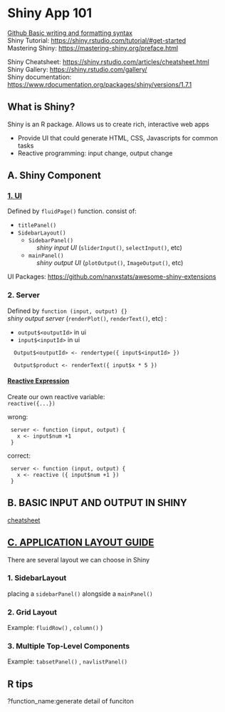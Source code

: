 
# Shiny App 101
[Github Basic writing and formatting syntax](https://docs.github.com/en/get-started/writing-on-github/getting-started-with-writing-and-formatting-on-github/basic-writing-and-formatting-syntax)  
Shiny Tutorial: https://shiny.rstudio.com/tutorial/#get-started  
Mastering Shiny: https://mastering-shiny.org/preface.html  
  
Shiny Cheatsheet: https://shiny.rstudio.com/articles/cheatsheet.html  
Shiny Gallery: https://shiny.rstudio.com/gallery/  
Shiny documentation:  https://www.rdocumentation.org/packages/shiny/versions/1.7.1

## What is Shiny?  
Shiny is an R package. 
Allows us to create rich, interactive web apps  
  
- Provide UI that could generate HTML, CSS, Javascripts for common tasks
- Reactive programming: input change, output change

## A. Shiny Component
    
### [1. UI](https://shiny.rstudio.com/tutorial/written-tutorial/lesson2/)    
   Defined by `fluidPage()` function. consist of:  
   - `titlePanel()`  
   - `SidebarLayout()`  
        - `SidebarPanel()`  
        &emsp; _shiny input UI_  (`sliderInput()`, `selectInput()`, etc)  
        - `mainPanel()`  
         &emsp; _shiny output UI_ (`plotOutput()`, `ImageOutput()`, etc)  
           
UI Packages: https://github.com/nanxstats/awesome-shiny-extensions
    
### 2. Server
Defined by `function (input, output) {}`  
_shiny output server_ (`renderPlot()`,  `renderText()`, etc) :  
- `output$<outputId>` in ui   
- `input$<inputId>` in ui  

```    
  Output$<outputId> <- rendertype({ input$<inputId> }) 
    
  Output$product <- renderText({ input$x * 5 })
```  
  
#### [Reactive Expression](youtube.com/watch?v=cqOUpnF-Lco)  
Create our own reactive variable:  
`reactive({...})`  
  
 wrong:  
 ```  
  server <- function (input, output) {  
    x <- input$num +1  
  }  
 ```  
 
  correct:  
 ```  
  server <- function (input, output) {  
    x <- reactive ({ input$num +1 }) 
  }  
 ```  



## B. BASIC INPUT AND OUTPUT IN SHINY
[cheatsheet](https://shiny.rstudio.com/articles/cheatsheet.html)

## [C. APPLICATION LAYOUT GUIDE](https://shiny.rstudio.com/articles/layout-guide.html)  
There are several layout we can choose in Shiny 
### 1. SidebarLayout  
placing a `sidebarPanel()` alongside a `mainPanel()`  
### 2. Grid Layout  
Example: `fluidRow()` , `column()` )
### 3. Multiple Top-Level Components
Example: `tabsetPanel()` , `navlistPanel()`  
  
  
      
  
  
  
## R tips  
?function_name:generate detail of funciton

